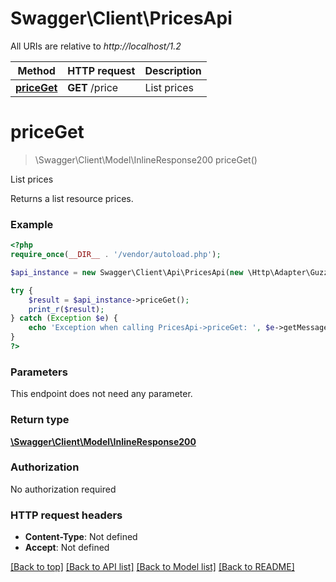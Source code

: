 # Swagger\Client\PricesApi

All URIs are relative to *http://localhost/1.2*

Method | HTTP request | Description
------------- | ------------- | -------------
[**priceGet**](PricesApi.md#priceGet) | **GET** /price | List prices


# **priceGet**
> \Swagger\Client\Model\InlineResponse200 priceGet()

List prices

Returns a list resource prices.

### Example
```php
<?php
require_once(__DIR__ . '/vendor/autoload.php');

$api_instance = new Swagger\Client\Api\PricesApi(new \Http\Adapter\Guzzle6\Client());

try {
    $result = $api_instance->priceGet();
    print_r($result);
} catch (Exception $e) {
    echo 'Exception when calling PricesApi->priceGet: ', $e->getMessage(), PHP_EOL;
}
?>
```

### Parameters
This endpoint does not need any parameter.

### Return type

[**\Swagger\Client\Model\InlineResponse200**](../Model/InlineResponse200.md)

### Authorization

No authorization required

### HTTP request headers

 - **Content-Type**: Not defined
 - **Accept**: Not defined

[[Back to top]](#) [[Back to API list]](../../README.md#documentation-for-api-endpoints) [[Back to Model list]](../../README.md#documentation-for-models) [[Back to README]](../../README.md)

